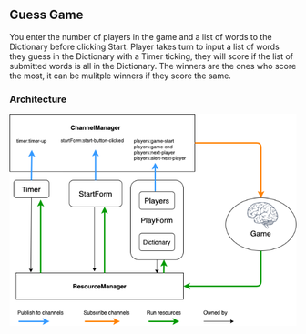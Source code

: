 ## Guess Game ##

You enter the number of players in the game and a list of words to the Dictionary before clicking Start. 
Player takes turn to input a list of words they guess in the Dictionary with a Timer ticking, they will score if the list of submitted words is all in the Dictionary.
The winners are the ones who score the most, it can be mulitple winners if they score the same. 

### Architecture ###
![diagram of the architecture](architecture.png) 